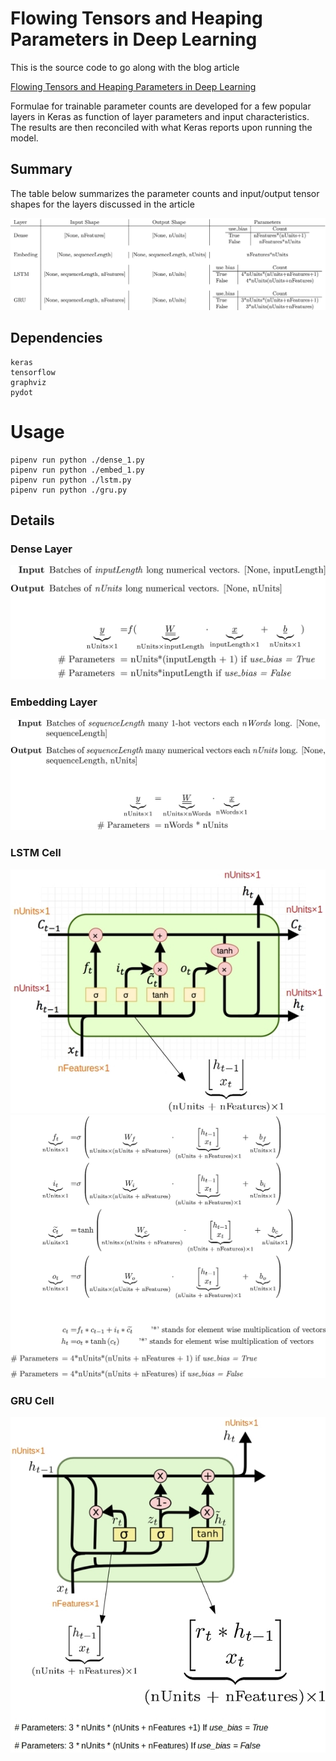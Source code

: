 # Flowing Tensors and Heaping Parameters in Deep Learning

This is the source code to go along with the blog article

[Flowing Tensors and Heaping Parameters in Deep Learning](http://xplordat.com/2019/06/06/flowing-tensors-and-heaping-parameters-in-deep-learning/)

Formulae for trainable parameter counts are developed for a few popular layers in Keras as function of layer parameters and input characteristics. The results are then reconciled with what Keras reports upon running the model.

## Summary

The table below summarizes the parameter counts and input/output tensor shapes for the layers discussed in the article

![Summary findings](./images/table.jpg "Summary findings")

## Dependencies

	keras
	tensorflow
	graphviz
	pydot

# Usage

	pipenv run python ./dense_1.py
	pipenv run python ./embed_1.py
	pipenv run python ./lstm.py
	pipenv run python ./gru.py

## Details

### Dense Layer
![Dense layer equations](./images/dense_eq.jpg "Dense layer equations")

### Embedding Layer
![Embedding layer equations](./images/embed_eq.jpg "Embedding layer equations")

### LSTM Cell
![LSTM cell details](./images/lstm_cell_details.jpg "LSTM cell details")
![LSTM cell equations](./images/lstm_eq.jpg "LSTM cell equations")

### GRU Cell
![GRU cell details](./images/gru_cell_details.jpg "GRU cell details")

